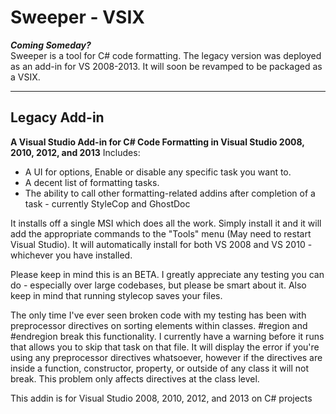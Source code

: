 # Sweeper - VSIX
_**Coming Someday?**_  
Sweeper is a tool for C# code formatting. The legacy version was deployed as an add-in for VS 2008-2013. It will soon be revamped to be packaged as a VSIX.


-----
## Legacy Add-in
**A Visual Studio Add-in for C# Code Formatting in Visual Studio 2008, 2010, 2012, and 2013**
Includes:
- A UI for options, Enable or disable any specific task you want to.
- A decent list of formatting tasks.
- The ability to call other formatting-related addins after completion of a task - currently StyleCop and GhostDoc

It installs off a single MSI which does all the work. Simply install it and it will add the appropriate commands to the "Tools" menu (May need to restart Visual Studio). It will automatically install for both VS 2008 and VS 2010 - whichever you have installed.

Please keep in mind this is an BETA. I greatly appreciate any testing you can do - especially over large codebases, but please be smart about it. Also keep in mind that running stylecop saves your files.

The only time I've ever seen broken code with my testing has been with preprocessor directives on sorting elements within classes. #region and #endregion break this functionality. I currently have a warning before it runs that allows you to skip that task on that file. It will display the error if you're using any preprocessor directives whatsoever, however if the directives are inside a function, constructor, property, or outside of any class it will not break. This problem only affects directives at the class level.

This addin is for Visual Studio 2008, 2010, 2012, and 2013 on C# projects
